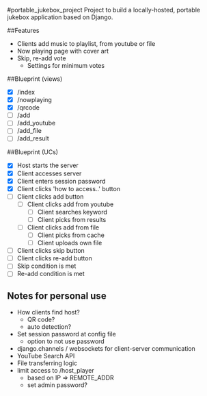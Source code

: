 #portable_jukebox_project
Project to build a locally-hosted, portable jukebox application based on Django.

##Features
- Clients add music to playlist, from youtube or file
- Now playing page with cover art
- Skip, re-add vote
    - Settings for minimum votes

##Blueprint (views)
- [x] /index
- [x] /nowplaying
- [x] /qrcode
- [ ] /add
- [ ] /add_youtube
- [ ] /add_file
- [ ] /add_result

##Blueprint (UCs)
- [x] Host starts the server
- [x] Client accesses server
- [x] Client enters session password
- [x] Client clicks 'how to access..' button
- [ ] Client clicks add button
    - [ ] Client clicks add from youtube
        - [ ] Client searches keyword
        - [ ] Client picks from results
    - [ ] Client clicks add from file
        - [ ] Client picks from cache
        - [ ] Client uploads own file
- [ ] Client clicks skip button
- [ ] Client clicks re-add button
- [ ] Skip condition is met
- [ ] Re-add condition is met

## Notes for personal use
- How clients find host?
    - QR code?
    - auto detection?
- Set session password at config file
    - option to not use password
- django.channels / websockets for client-server communication
- YouTube Search API
- File transferring logic
- limit access to /host_player
    - based on IP => REMOTE_ADDR
    - set admin password?
